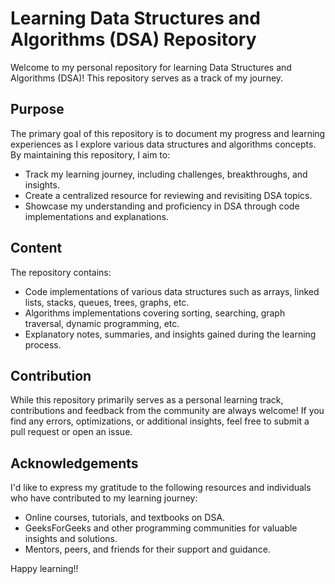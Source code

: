 # Learning Data Structures and Algorithms (DSA) Repository

Welcome to my personal repository for learning Data Structures and Algorithms (DSA)! This repository serves as a track of my journey.

## Purpose

The primary goal of this repository is to document my progress and learning experiences as I explore various data structures and algorithms concepts. By maintaining this repository, I aim to:

- Track my learning journey, including challenges, breakthroughs, and insights.
- Create a centralized resource for reviewing and revisiting DSA topics.
- Showcase my understanding and proficiency in DSA through code implementations and explanations.

## Content

The repository contains:

- Code implementations of various data structures such as arrays, linked lists, stacks, queues, trees, graphs, etc.
- Algorithms implementations covering sorting, searching, graph traversal, dynamic programming, etc.
- Explanatory notes, summaries, and insights gained during the learning process.

## Contribution

While this repository primarily serves as a personal learning track, contributions and feedback from the community are always welcome! If you find any errors, optimizations, or additional insights, feel free to submit a pull request or open an issue.

## Acknowledgements

I'd like to express my gratitude to the following resources and individuals who have contributed to my learning journey:

- Online courses, tutorials, and textbooks on DSA.
- GeeksForGeeks and other programming communities for valuable insights and solutions.
- Mentors, peers, and friends for their support and guidance.

Happy learning!!
